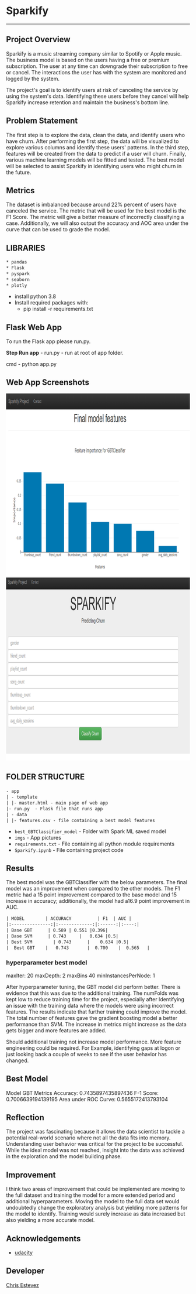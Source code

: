 # Sparkify

***

## Project Overview

Sparkify is a music streaming company similar to Spotify or Apple music. The business model is based on the users having a free or premium subscription. The user at any time can downgrade their subscription to free or cancel. The interactions the user has with the system are monitored and logged by the system.

The project's goal is to identify users at risk of canceling the service by using the system's data. Identifying these users before they cancel will help Sparkify increase retention and maintain the business's bottom line.

## Problem Statement

The first step is to explore the data, clean the data, and identify users who have churn. After performing the first step, the data will be visualized to explore various columns and identify these users' patterns. In the third step, features will be created from the data to predict if a user will churn. Finally, various machine learning models will be fitted and tested. The best model will be selected to assist Sparkify in identifying users who might churn in the future.

## Metrics

The dataset is imbalanced because around 22% percent of users have canceled the service. The metric that will be used for the best model is the F1 Score. The metric will give a better measure of incorrectly classifying a case. Additionally, we will also output the accuracy and AOC area under the curve that can be used to grade the model.

## LIBRARIES

    * pandas
    * Flask
    * pyspark
    * seaborn
    * plotly


* install python 3.8
* Install required packages with:
    * pip install -r requirements.txt

## Flask Web App
To run the Flask app please run.py.

**Step Run app** -  run.py - run at root of app folder.

cmd - python app.py


## Web App Screenshots

<img src="./imgs/app.png"  weight="600" height="500"/>
<img src="./imgs/churn.png"  weight="600" height="500"/>

## FOLDER STRUCTURE

```
- app 
| - template
| |- master.html - main page of web app
|- run.py  - Flask file that runs app
| - data
| |- features.csv - file containing a best model features

```

* `best_GBTClassifier_model` - Folder with Spark ML saved model
* `imgs` - App pictures
* `requirements.txt` - File containing all python module requirements
* `Sparkify.ipynb` - File containing project code



## Results

The best model was the GBTClassifier with the below parameters. The final model was an improvement when compared to the other models. The F1 metric had a 15 point improvement compared to the base model and 15 increase in accuracy; additionally, the model had a16.9 point improvement in AUC.

```
| MODEL        | ACCURACY          | F1  | AUC |
|:---------------:|:-------------:|:------:|:----:|
| Base GBT      | 0.589 | 0.551 |0.396|
| Base SVM      | 0.743     |   0.634 |0.5|
| Best SVM        | 0.743      |    0.634 |0.5|
|  Best GBT    |   0.743       |  0.700    |  0.565   |

```
### hyperparameter best model

maxIter: 20
maxDepth: 2
maxBins 40
minInstancesPerNode: 1

After hyperparameter tuning, the GBT model did perform better. There is evidence that this was due to the additional training. The numFolds was kept low to reduce training time for the project, especially after Identifying an issue with the training data where the models were using incorrect features. The results indicate that further training could improve the model. The total number of features gave the gradient boosting model a better performance than SVM. The increase in metrics might increase as the data gets bigger and more features are added.

Should additional training not increase model performance. More feature engineering could be required. For Example, identifying gaps at logon or just looking back a couple of weeks to see if the user behavior has changed.


## Best Model
Model GBT
Metrics
Accuracy:  0.7435897435897436
F-1 Score:  0.7006639194139195
Area under ROC Curve:  0.5655172413793104

## Reflection

The project was fascinating because it allows the data scientist to tackle a potential real-world scenario where not all the data fits into memory. Understanding user behavior was critical for the project to be successful. While the ideal model was not reached, insight into the data was achieved in the exploration and the model building phase. 

## Improvement

I think two areas of improvement that could be implemented are moving to the full dataset and training the model for a more extended period and additional hyperparameters. Moving the model to the full data set would undoubtedly change the exploratory analysis but yielding more patterns for the model to identify. Training would surely increase as data increased but also yielding a more accurate model.

## Acknowledgements

* [udacity](https://www.udacity.com/)

## Developer
[Chris Estevez](https://www.linkedin.com/in/christopher-estevez/)

